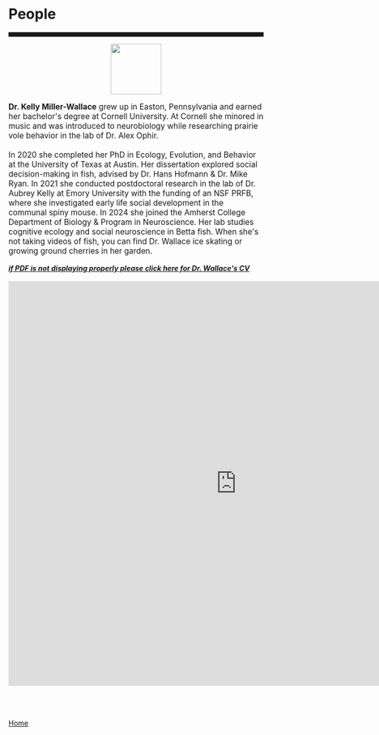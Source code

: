 <body>
		
<div class="container">
<div class="blurb">
<h1>People</h1>

<hr style="height:9px;color:#84949B">

<p><center><img src="/images/kelly3.png" height="100"> </center></p>

<p style="text-align:left;font-size:110%"><b>Dr. Kelly Miller-Wallace</b> grew up in Easton, Pennsylvania and earned her bachelor's degree at Cornell University. At Cornell she minored in music and was introduced to neurobiology while researching prairie vole behavior in the lab of Dr. Alex Ophir. <br><br> In 2020 she completed her PhD in Ecology, Evolution, and Behavior at the University of Texas at Austin. Her dissertation explored social decision-making in fish, advised by Dr. Hans Hofmann & Dr. Mike Ryan. In 2021 she conducted postdoctoral research in the lab of Dr. Aubrey Kelly at Emory University with the funding of an NSF PRFB, where she investigated early life social development in the communal spiny mouse. In 2024 she joined the Amherst College Department of Biology & Program in Neuroscience. Her lab studies cognitive ecology and social neuroscience in Betta fish. When she's not taking videos of fish, you can find Dr. Wallace ice skating or growing ground cherries in her garden.</p>

<a href="https://kellyjwallace.github.io/images/Kelly_Wallace_curriculum_vita_2023.pdf"><i><b>if PDF is not displaying properly please click here for Dr. Wallace's CV </b></i></a><br><br>
<embed src="https://kellyjwallace.github.io/images/Kelly_Wallace_curriculum_vita_2023.pdf" width="900px" height="800px" />


	

<br><br>	
<a href="../">Home</a>
